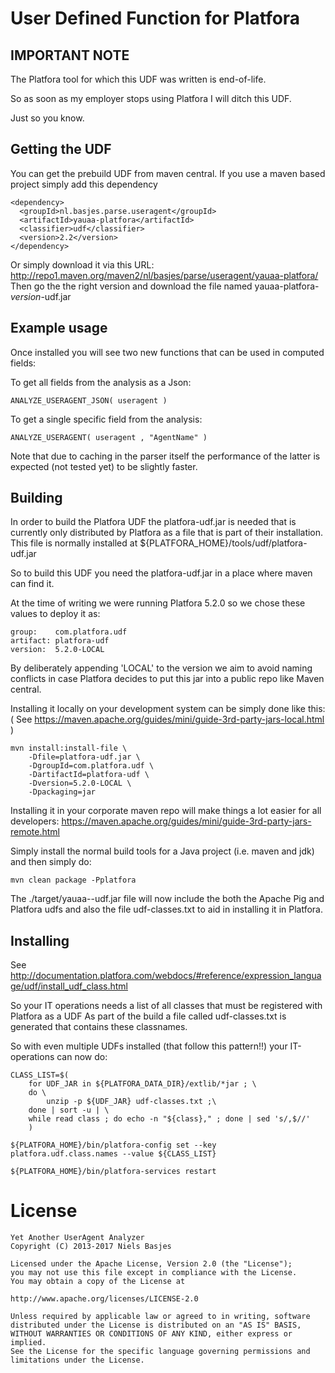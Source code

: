 # User Defined Function for Platfora

## IMPORTANT NOTE
The Platfora tool for which this UDF was written is end-of-life.

So as soon as my employer stops using Platfora I will ditch this UDF.

Just so you know.

## Getting the UDF
You can get the prebuild UDF from maven central.
If you use a maven based project simply add this dependency

    <dependency>
      <groupId>nl.basjes.parse.useragent</groupId>
      <artifactId>yauaa-platfora</artifactId>
      <classifier>udf</classifier>
      <version>2.2</version>
    </dependency>

Or simply download it via this URL:
http://repo1.maven.org/maven2/nl/basjes/parse/useragent/yauaa-platfora/
Then go the the right version and download the file named yauaa-platfora-*version*-udf.jar

## Example usage
Once installed you will see two new functions that can be used in computed fields:

To get all fields from the analysis as a Json:

    ANALYZE_USERAGENT_JSON( useragent )

To get a single specific field from the analysis:

    ANALYZE_USERAGENT( useragent , "AgentName" )

Note that due to caching in the parser itself the performance of the latter is expected (not tested yet) to be slightly faster.

## Building
In order to build the Platfora UDF the platfora-udf.jar is needed that is currently only distributed by Platfora as
a file that is part of their installation. This file is normally installed at ${PLATFORA_HOME}/tools/udf/platfora-udf.jar

So to build this UDF you need the platfora-udf.jar in a place where maven can find it.

At the time of writing we were running Platfora 5.2.0 so we chose these values to deploy it as:

    group:    com.platfora.udf
    artifact: platfora-udf
    version:  5.2.0-LOCAL

By deliberately appending 'LOCAL' to the version we aim to avoid naming conflicts in case Platfora decides to put
this jar into a public repo like Maven central.

Installing it locally on your development system can be simply done like this:
( See https://maven.apache.org/guides/mini/guide-3rd-party-jars-local.html )

    mvn install:install-file \
        -Dfile=platfora-udf.jar \
        -DgroupId=com.platfora.udf \
        -DartifactId=platfora-udf \
        -Dversion=5.2.0-LOCAL \
        -Dpackaging=jar

Installing it in your corporate maven repo will make things a lot easier for all developers:
https://maven.apache.org/guides/mini/guide-3rd-party-jars-remote.html

Simply install the normal build tools for a Java project (i.e. maven and jdk) and then simply do:

    mvn clean package -Pplatfora

The ./target/yauaa-<version>-udf.jar file will now include the both the Apache Pig and Platfora udfs and also
the file udf-classes.txt to aid in installing it in Platfora.

## Installing
See http://documentation.platfora.com/webdocs/#reference/expression_language/udf/install_udf_class.html

So your IT operations needs a list of all classes that must be registered with Platfora as a UDF
As part of the build a file called udf-classes.txt is generated that contains these classnames.

So with even multiple UDFs installed (that follow this pattern!!) your IT-operations can now do:

    CLASS_LIST=$(
        for UDF_JAR in ${PLATFORA_DATA_DIR}/extlib/*jar ; \
        do \
            unzip -p ${UDF_JAR} udf-classes.txt ;\
        done | sort -u | \
        while read class ; do echo -n "${class}," ; done | sed 's/,$//'
        )

    ${PLATFORA_HOME}/bin/platfora-config set --key platfora.udf.class.names --value ${CLASS_LIST}

    ${PLATFORA_HOME}/bin/platfora-services restart


License
=======
    Yet Another UserAgent Analyzer
    Copyright (C) 2013-2017 Niels Basjes

    Licensed under the Apache License, Version 2.0 (the "License");
    you may not use this file except in compliance with the License.
    You may obtain a copy of the License at

    http://www.apache.org/licenses/LICENSE-2.0

    Unless required by applicable law or agreed to in writing, software
    distributed under the License is distributed on an "AS IS" BASIS,
    WITHOUT WARRANTIES OR CONDITIONS OF ANY KIND, either express or implied.
    See the License for the specific language governing permissions and
    limitations under the License.
